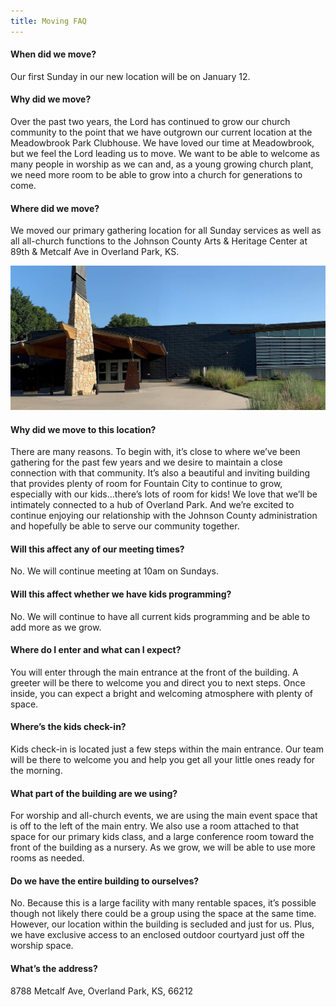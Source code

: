 ```yaml
---
title: Moving FAQ
---
```


#### When did we move?

Our first Sunday in our new location will be on January 12. 

#### Why did we move?

Over the past two years, the Lord has continued to grow our church community to the point that we have outgrown our current location at the Meadowbrook Park Clubhouse. We have loved our time at Meadowbrook, but we feel the Lord leading us to move. We want to be able to welcome as many people in worship as we can and, as a young growing church plant, we need more room to be able to grow into a church for generations to come. 

#### Where did we move?

We moved our primary gathering location for all Sunday services as well as all all-church functions to the Johnson County Arts & Heritage Center at 89th & Metcalf Ave in Overland Park, KS. 

![Heritage Center](heritage.png)

#### Why did we move to this location?

There are many reasons. To begin with, it’s close to where we’ve been gathering for the past few years and we desire to maintain a close connection with that community. It’s also a beautiful and inviting building that provides plenty of room for Fountain City to continue to grow, especially with our kids…there’s lots of room for kids! We love that we’ll be intimately connected to a hub of Overland Park. And we’re excited to continue enjoying our relationship with the Johnson County administration and hopefully be able to serve our community together. 

#### Will this affect any of our meeting times?

No. We will continue meeting at 10am on Sundays. 

#### Will this affect whether we have kids programming?

No. We will continue to have all current kids programming and be able to add more as we grow. 

#### Where do I enter and what can I expect?

You will enter through the main entrance at the front of the building. A greeter will be there to welcome you and direct you to next steps. Once inside, you can expect a bright and welcoming atmosphere with plenty of space. 

#### Where’s the kids check-in?

Kids check-in is located just a few steps within the main entrance. Our team will be there to welcome you and help you get all your little ones ready for the morning. 

#### What part of the building are we using?

For worship and all-church events, we are using the main event space that is off to the left of the main entry. We also use a room attached to that space for our primary kids class, and a large conference room toward the front of the building as a nursery. As we grow, we will be able to use more rooms as needed. 

#### Do we have the entire building to ourselves?

No. Because this is a large facility with many rentable spaces, it’s possible though not likely there could be a group using the space at the same time. However, our location within the building is secluded and just for us. Plus, we have exclusive access to an enclosed outdoor courtyard just off the worship space. 

#### What’s the address?

8788 Metcalf Ave, Overland Park, KS, 66212
